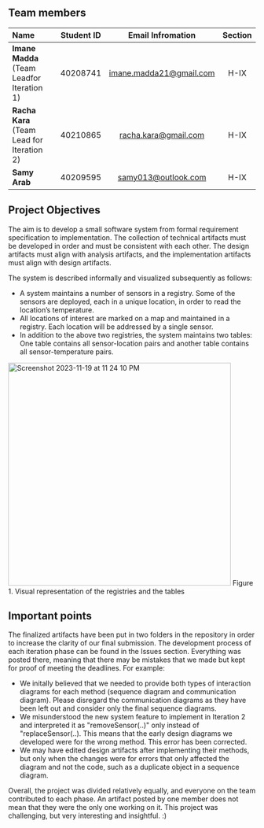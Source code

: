 ## Team members

| Name                                      |  Student ID  |      Email Infromation     | Section | 
|:------------------------------------------|:------------:|:--------------------------:|:-------:|
| **Imane Madda** (Team Leadfor Iteration 1)|   40208741   |   imane.madda21@gmail.com  |   H-IX  |
| **Racha Kara** (Team Lead for Iteration 2)|   40210865   |    racha.kara@gmail.com    |   H-IX  |
| **Samy Arab**                             |   40209595   |    samy013@outlook.com     |   H-IX  |

## Project Objectives

The aim is to develop a small software system from formal requirement specification to implementation. The collection of technical artifacts must be developed in order and must be consistent with each other. The design artifacts must align with analysis artifacts, and the implementation artifacts must align with design artifacts.

The system is described informally and visualized subsequently as follows:
- A system maintains a number of sensors in a registry. Some of the sensors are deployed, each in a unique location, in order to read the location’s temperature.
- All locations of interest are marked on a map and maintained in a registry. Each location will be addressed by a single sensor.
- In addition to the above two registries, the system maintains two tables: One table contains all sensor-location pairs and another table contains all sensor-temperature pairs.


<img width="453" alt="Screenshot 2023-11-19 at 11 24 10 PM" src="https://github.com/imanemadda/342-Project/assets/78180153/131d603f-0641-4e18-81e0-edd67d5790cf">
Figure 1. Visual representation of the registries and the tables

## Important points

The finalized artifacts have been put in two folders in the repository in order to increase the clarity of our final submission. The development process of each iteration phase can be found in the Issues section. Everything was posted there, meaning that there may be mistakes that we made but kept for proof of meeting the deadlines. For example:
- We initally believed that we needed to provide both types of interaction diagrams for each method (sequence diagram and communication diagram). Please disregard the communication diagrams as they have been left out and consider only the final sequence diagrams.
- We misunderstood the new system feature to implement in Iteration 2 and interpreted it as "removeSensor(..)" only instead of "replaceSensor(..). This means that the early design diagrams we developed were for the wrong method. This error has been corrected.
- We may have edited design artifacts after implementing their methods, but only when the changes were for errors that only affected the diagram and not the code, such as a duplicate object in a sequence diagram.

Overall, the project was divided relatively equally, and everyone on the team contributed to each phase. An artifact posted by one member does not mean that they were the only one working on it. This project was challenging, but very interesting and insightful. :)
